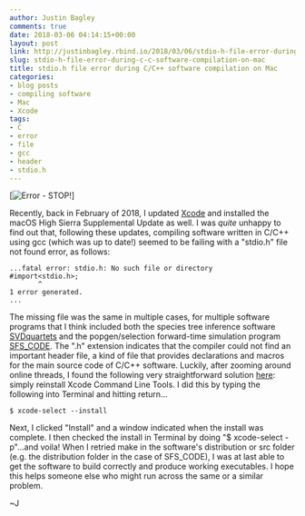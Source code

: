 ```yaml
---
author: Justin Bagley
comments: true
date: 2018-03-06 04:14:15+00:00
layout: post
link: http://justinbagley.rbind.io/2018/03/06/stdio-h-file-error-during-c-c-software-compilation-on-mac/
slug: stdio-h-file-error-during-c-c-software-compilation-on-mac
title: stdio.h file error during C/C++ software compilation on Mac
categories:
- blog posts
- compiling software
- Mac
- Xcode
tags:
- C
- error
- file
- gcc
- header
- stdio.h
---
```


[![Error - STOP!](/images/errorstop-300x300-150x150.png)]

Recently, back in February of 2018, I updated [Xcode](https://developer.apple.com/xcode/) and installed the macOS High Sierra Supplemental Update as well. I was _quite_ unhappy to find out that, following these updates, compiling software written in C/C++ using gcc (which was up to date!) seemed to be failing with a "stdio.h" file not found error, as follows:


```
...fatal error: stdio.h: No such file or directory
#import<stdio.h>;
       ^
1 error generated.
...
```

The missing file was the same in multiple cases, for multiple software programs that I think included both the species tree inference software [SVDquartets](https://www.asc.ohio-state.edu/kubatko.2/software/SVDquartets/) and the popgen/selection forward-time simulation program [SFS_CODE](http://sfscode.sourceforge.net/SFS_CODE/index/index.html). The ".h" extension indicates that the compiler could not find an important header file, a kind of file that provides declarations and macros for the main source code of C/C++ software. Luckily, after zooming around online threads, I found the following very straightforward solution [here](https://github.com/frida/frida/issues/338): simply reinstall Xcode Command Line Tools. I did this by typing the following into Terminal and hitting return...

```
$ xcode-select --install
```

Next, I clicked "Install" and a window indicated when the install was complete. I then checked the install in Terminal by doing "$ xcode-select -p"...and voila! When I retried make in the software's distribution or src folder (e.g. the distribution folder in the case of SFS_CODE), I was at last able to get the software to build correctly and produce working executables. I hope this helps someone else who might run across the same or a similar problem.

~J
